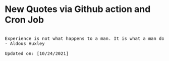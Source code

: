 # New Quotes via Github action and Cron Job

<pre>
<!-- #quote -->
Experience is not what happens to a man. It is what a man does with what happens to him.
- Aldous Huxley

Updated on: [10/24/2021]
<!-- #quoteEnd -->
</pre>

